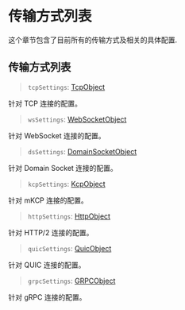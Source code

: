 # 传输方式列表

这个章节包含了目前所有的传输方式及相关的具体配置.

## 传输方式列表

> `tcpSettings`: [TcpObject](./tcp.md)

针对 TCP 连接的配置。

> `wsSettings`: [WebSocketObject](./websocket.md)

针对 WebSocket 连接的配置。

> `dsSettings`: [DomainSocketObject](./domainsocket.md)

针对 Domain Socket 连接的配置。

> `kcpSettings`: [KcpObject](./mkcp.md)

针对 mKCP 连接的配置。

> `httpSettings`: [HttpObject](./h2.md)

针对 HTTP/2 连接的配置。

> `quicSettings`: [QuicObject](./quic.md)

针对 QUIC 连接的配置。

> `grpcSettings`: [GRPCObject](./grpc.md)

针对 gRPC 连接的配置。
